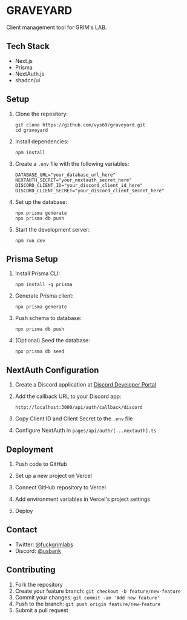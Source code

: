 # GRAVEYARD

Client management tool for GRIM's LAB.

## Tech Stack

- Next.js
- Prisma
- NextAuth.js
- shadcn/ui

## Setup

1. Clone the repository:
   ```
   git clone https://github.com/vys69/graveyard.git
   cd graveyard
   ```

2. Install dependencies:
   ```
   npm install
   ```

3. Create a `.env` file with the following variables:
   ```
   DATABASE_URL="your_database_url_here"
   NEXTAUTH_SECRET="your_nextauth_secret_here"
   DISCORD_CLIENT_ID="your_discord_client_id_here"
   DISCORD_CLIENT_SECRET="your_discord_client_secret_here"
   ```

4. Set up the database:
   ```
   npx prisma generate
   npx prisma db push
   ```

5. Start the development server:
   ```
   npm run dev
   ```

## Prisma Setup

1. Install Prisma CLI:
   ```
   npm install -g prisma
   ```

2. Generate Prisma client:
   ```
   npx prisma generate
   ```

3. Push schema to database:
   ```
   npx prisma db push
   ```

4. (Optional) Seed the database:
   ```
   npx prisma db seed
   ```

## NextAuth Configuration

1. Create a Discord application at [Discord Developer Portal](https://discord.com/developers/applications)

2. Add the callback URL to your Discord app:
   ```
   http://localhost:3000/api/auth/callback/discord
   ```

3. Copy Client ID and Client Secret to the `.env` file

4. Configure NextAuth in `pages/api/auth/[...nextauth].ts`

## Deployment

1. Push code to GitHub

2. Set up a new project on Vercel

3. Connect GitHub repository to Vercel

4. Add environment variables in Vercel's project settings

5. Deploy

## Contact

- Twitter: [@fuckgrimlabs](https://twitter.com/fuckgrimlabs)
- Discord: [@usbank](https://discord.com/users/913656519847981067)

## Contributing

1. Fork the repository
2. Create your feature branch: `git checkout -b feature/new-feature`
3. Commit your changes: `git commit -am 'Add new feature'`
4. Push to the branch: `git push origin feature/new-feature`
5. Submit a pull request